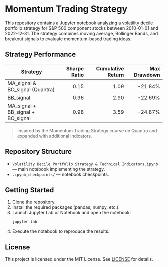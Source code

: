 # Momentum Trading Strategy

This repository contains a Jupyter notebook analyzing a volatility decile portfolio strategy for S&P 500 component stocks between 2010-01-01 and 2022-12-31. The strategy combines moving average, Bollinger Bands, and breakout signals to evaluate momentum-based trading ideas.

## Strategy Performance

| Strategy                               | Sharpe Ratio | Cumulative Return | Max Drawdown |
|----------------------------------------|-------------:|------------------:|-------------:|
| MA_signal & BO_signal (Quantra)        | 0.15         | 1.09              | -21.84%      |
| BB_signal                              | 0.96         | 2.90              | -22.69%      |
| MA_signal + BB_signal + BO_signal      | 0.98         | 3.59              | -24.87%      |

> Inspired by the Momentum Trading Strategy course on Quantra and expanded with additional indicators.

## Repository Structure

- `Volatility Decile Portfolio Strategy & Technical Indicators.ipynb` — main notebook implementing the strategy.
- `.ipynb_checkpoints/` — notebook checkpoints.

## Getting Started

1. Clone the repository.
2. Install the required packages (pandas, numpy, etc.).
3. Launch Jupyter Lab or Notebook and open the notebook:
   ```bash
   jupyter lab
   ```
4. Execute the notebook to reproduce the results.

## License

This project is licensed under the MIT License. See [LICENSE](LICENSE) for details.
